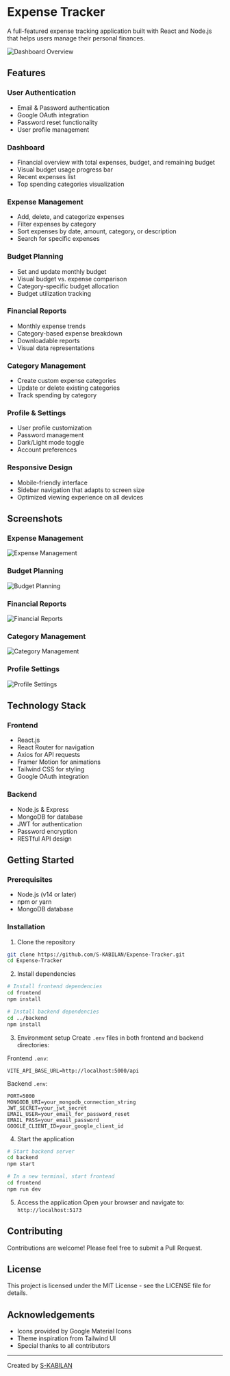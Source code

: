 # Expense Tracker

A full-featured expense tracking application built with React and Node.js that helps users manage their personal finances.

![Dashboard Overview](frontend/src/assets/dashboard-img.png)

## Features

### User Authentication

- Email & Password authentication
- Google OAuth integration
- Password reset functionality
- User profile management

### Dashboard

- Financial overview with total expenses, budget, and remaining budget
- Visual budget usage progress bar
- Recent expenses list
- Top spending categories visualization

### Expense Management

- Add, delete, and categorize expenses
- Filter expenses by category
- Sort expenses by date, amount, category, or description
- Search for specific expenses

### Budget Planning

- Set and update monthly budget
- Visual budget vs. expense comparison
- Category-specific budget allocation
- Budget utilization tracking

### Financial Reports

- Monthly expense trends
- Category-based expense breakdown
- Downloadable reports
- Visual data representations

### Category Management

- Create custom expense categories
- Update or delete existing categories
- Track spending by category

### Profile & Settings

- User profile customization
- Password management
- Dark/Light mode toggle
- Account preferences

### Responsive Design

- Mobile-friendly interface
- Sidebar navigation that adapts to screen size
- Optimized viewing experience on all devices

## Screenshots

### Expense Management

![Expense Management](frontend/src/assets/expenses-img.png)

### Budget Planning

![Budget Planning](frontend/src/assets/budget-img.png)

### Financial Reports

![Financial Reports](frontend/src/assets/reports-img.png)

### Category Management

![Category Management](frontend/src/assets/settings-img.png)

### Profile Settings

![Profile Settings](frontend/src/assets/profile-img.png)

## Technology Stack

### Frontend

- React.js
- React Router for navigation
- Axios for API requests
- Framer Motion for animations
- Tailwind CSS for styling
- Google OAuth integration

### Backend

- Node.js & Express
- MongoDB for database
- JWT for authentication
- Password encryption
- RESTful API design

## Getting Started

### Prerequisites

- Node.js (v14 or later)
- npm or yarn
- MongoDB database

### Installation

1. Clone the repository

```bash
git clone https://github.com/S-KABILAN/Expense-Tracker.git
cd Expense-Tracker
```

2. Install dependencies

```bash
# Install frontend dependencies
cd frontend
npm install

# Install backend dependencies
cd ../backend
npm install
```

3. Environment setup
   Create `.env` files in both frontend and backend directories:

Frontend `.env`:

```
VITE_API_BASE_URL=http://localhost:5000/api
```

Backend `.env`:

```
PORT=5000
MONGODB_URI=your_mongodb_connection_string
JWT_SECRET=your_jwt_secret
EMAIL_USER=your_email_for_password_reset
EMAIL_PASS=your_email_password
GOOGLE_CLIENT_ID=your_google_client_id
```

4. Start the application

```bash
# Start backend server
cd backend
npm start

# In a new terminal, start frontend
cd frontend
npm run dev
```

5. Access the application
   Open your browser and navigate to: `http://localhost:5173`

## Contributing

Contributions are welcome! Please feel free to submit a Pull Request.

## License

This project is licensed under the MIT License - see the LICENSE file for details.

## Acknowledgements

- Icons provided by Google Material Icons
- Theme inspiration from Tailwind UI
- Special thanks to all contributors

---

Created by [S-KABILAN](https://github.com/S-KABILAN)

